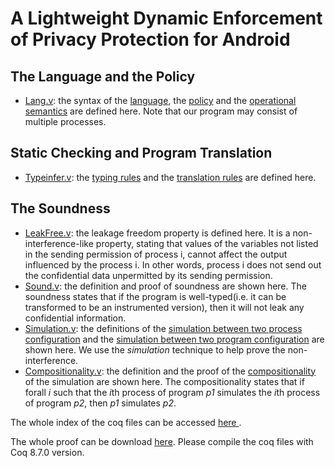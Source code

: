 # A Lightweight Dynamic Enforcement of Privacy Protection for Android


## The Language and the Policy
* [Lang.v](doc/lib.lang.Lang.html): the syntax of the [language](doc/lib.lang.Lang.html#lab3), 
    the [policy](doc/lib.lang.Lang.html#lab2) and the
    [operational semantics](doc/lib.lang.Lang.html#lab7) are defined here.
    Note that our program may consist of multiple processes.
## Static Checking and Program Translation
* [Typeinfer.v](doc/lib.typechecking.Typeinfer.html): the [typing rules](doc/lib.typechecking.Typeinfer.html#lab20) 
    and the [translation rules](doc/lib.typechecking.Typeinfer.html#lab21) are
    defined here.

## The Soundness
* [LeakFree.v](doc/lib.soundness.LeakFree.html): the leakage freedom property is
    defined here. It is a non-interference-like property, stating that 
    values of the variables not listed in the sending permission of process i,
    cannot affect the output influenced by the process i.
    In other words, process i does not send out the confidential data 
    unpermitted by its sending permission.
* [Sound.v](doc/lib.soundness.Sound.html): the definition and proof of soundness are shown here. The
    soundness states that if the program is well-typed(i.e. it can be transformed
    to be an instrumented version), then it will not leak 
    any confidential information.
* [Simulation.v](doc/lib.soundness.simulation.Simulation.html): the definitions of
    the [simulation between two process configuration](doc/lib.soundness.simulation.Simulation.html#TSim) and
    the [simulation between two program configuration](doc/lib.soundness.simulation.Simulation.html#PSim) are shown here.
    We use the *simulation* technique to help prove the non-interference.
* [Compositionality.v](doc/lib.soundness.simulation.Compositionality.html): the
    definition and the proof of the [compositionality](doc/lib.soundness.simulation.Compositionality.html#Compositionality) of the simulation are shown
    here. The compositionality states that if forall *i* such that the *i*th 
    process of program *p1* simulates the *i*th process of program *p2*,
    then *p1*  simulates *p2*.
    

The whole index of the coq files can be accessed [here ](doc/index.html).

The whole proof can be download
[here](https://raw.githubusercontent.com/formal-android-security/formal-android-security.github.io/master/coq_proof_8.7.zip).
Please compile the coq files with Coq 8.7.0 version.
